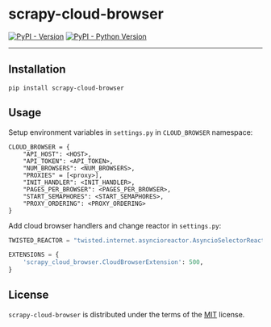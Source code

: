 # scrapy-cloud-browser

[![PyPI - Version](https://img.shields.io/pypi/v/scrapy-cloud-browser.svg)](https://pypi.org/project/scrapy-cloud-browser)
[![PyPI - Python Version](https://img.shields.io/pypi/pyversions/scrapy-cloud-browser.svg)](https://pypi.org/project/scrapy-cloud-browser)

-----

## Installation

```console
pip install scrapy-cloud-browser
```

## Usage

Setup environment variables in `settings.py` in `CLOUD_BROWSER` namespace:

```console
CLOUD_BROWSER = {
    "API_HOST": <HOST>,
    "API_TOKEN": <API_TOKEN>,
    "NUM_BROWSERS": <NUM_BROWSERS>,
    "PROXIES" = [<proxy>],
    "INIT_HANDLER": <INIT_HANDLER>,
    "PAGES_PER_BROWSER": <PAGES_PER_BROWSER>,
    "START_SEMAPHORES": <START_SEMAPHORES>,
    "PROXY_ORDERING": <PROXY_ORDERING>
}
```

Add cloud browser handlers and change reactor in `settings.py`:

```python
TWISTED_REACTOR = "twisted.internet.asyncioreactor.AsyncioSelectorReactor"

EXTENSIONS = {
    'scrapy_cloud_browser.CloudBrowserExtension': 500,
}
```


## License

`scrapy-cloud-browser` is distributed under the terms of the [MIT](https://spdx.org/licenses/MIT.html) license.
